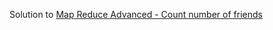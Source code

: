 Solution to [Map Reduce Advanced - Count number of friends](https://www.hackerrank.com/challenges/map-reduce-advanced-count-number-of-friends)